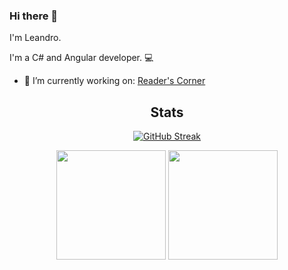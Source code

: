 ### Hi there 👋

I'm Leandro.

I'm a C# and Angular developer. :computer: 

- 🔭 I’m currently working on: <a href="https://github.com/leandro94costa/readers-corner">Reader's Corner</a>

<div align="center">
  
  ## Stats
  
  [![GitHub Streak](https://streak-stats.demolab.com/?user=leandro94costa&theme=radical)](https://git.io/streak-stats)

  <img height="175em" src="https://github-readme-stats-sigma-five.vercel.app/api?username=leandro94costa&count_private=true&show_icons=true&theme=radical" />
  <img height="175em" src="https://github-readme-stats-sigma-five.vercel.app/api/top-langs/?username=leandro94costa&layout=compact&theme=radical" />
  
  <!-- <a href="https://github.com/anuraghazra/github-readme-stats">
    <img height=200 align="center" src="https://github-readme-stats-sigma-five.vercel.app/api?username=leandro94costa&theme=radical&show=prs_merged,prs_merged_percentage&hide=issues,contribs&show_icons=true" />
  </a>
  <a href="https://github.com/anuraghazra/convoychat">
      <img height=200 align="center" src="https://github-readme-stats-sigma-five.vercel.app/api/top-langs?username=leandro94costa&layout=compact&langs_count=8&card_width=320&theme=radical" />
  </a> -->
</div>

<!--
**leandro94costa/leandro94costa** is a ✨ _special_ ✨ repository because its `README.md` (this file) appears on your GitHub profile.

Here are some ideas to get you started:

- 🔭 I’m currently working on ...
- 🌱 I’m currently learning ...
- 👯 I’m looking to collaborate on ...
- 🤔 I’m looking for help with ...
- 💬 Ask me about ...
- 📫 How to reach me: ...
- 😄 Pronouns: ...
- ⚡ Fun fact: ...
-->
